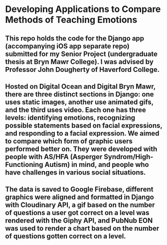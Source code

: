 # Developing Applications to Compare Methods of Teaching Emotions

## This repo holds the code for the Django app (accompanying iOS app separate repo) submitted for my Senior Project (undergraduate thesis at Bryn Mawr College). I was advised by Professor John Dougherty of Haverford College.

## Hosted on Digital Ocean and Digital Bryn Mawr, there are three distinct sections in Django: one uses static images, another use animated gifs, and the third uses video. Each one has three levels: identifying emotions, recognizing possible statements based on facial expressions, and responding to a facial expression. We aimed to compare which form of graphic users performed better on. They were developed with people with AS/HFA (Asperger Syndrom/High-Functioning Autism) in mind, and people who have challenges in various social situations.

## The data is saved to Google Firebase, different graphics were aligned and formatted in Django with Cloudinary API, a gif based on the number of questions a user got correct on a level was rendered with the Giphy API, and PubNub EON was used to render a chart based on the number of questions gotten correct on a level.

